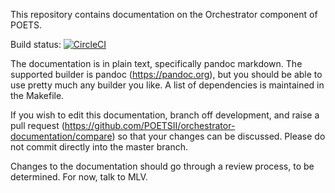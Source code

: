 This repository contains documentation on the Orchestrator component of POETS.

Build status: [![CircleCI](https://circleci.com/gh/POETSII/orchestrator-documentation.svg?style=svg)](https://circleci.com/gh/POETSII/orchestrator-documentation)

The documentation is in plain text, specifically pandoc markdown. The supported
builder is pandoc (https://pandoc.org), but you should be able to use pretty
much any builder you like. A list of dependencies is maintained in the
Makefile.

If you wish to edit this documentation, branch off development, and raise a
pull request (https://github.com/POETSII/orchestrator-documentation/compare) so
that your changes can be discussed. Please do not commit directly into the
master branch.

Changes to the documentation should go through a review process, to be
determined. For now, talk to MLV.
